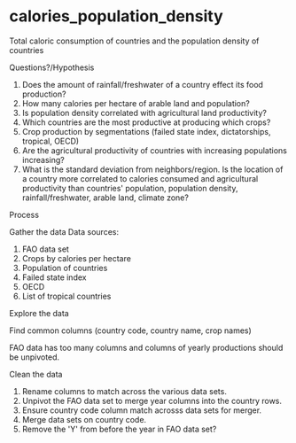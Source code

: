 # calories_population_density
Total caloric consumption of countries and the population density of countries

Questions?/Hypothesis
1. Does the amount of rainfall/freshwater of a country effect its food production?
2. How many calories per hectare of arable land and population?
3. Is population density correlated with agricultural land productivity?  
4. Which countries are the most productive at producing which crops? 
5. Crop production by segmentations (failed state index, dictatorships, tropical, OECD)
6. Are the agricultural productivity of countries with increasing populations increasing?
7. What is the standard deviation from neighbors/region. Is the location of a country more correlated to calories consumed and agricultural productivity than countries' population, population density, rainfall/freshwater, arable land, climate zone?


Process

Gather the data
Data sources:
1. FAO data set
2. Crops by calories per hectare
3. Population of countries
4. Failed state index
5. OECD
6. List of tropical countries

Explore the data

Find common columns (country code, country name, crop names)

FAO data has too many columns and columns of yearly productions should be unpivoted.


Clean the data
1. Rename columns to match across the various data sets.
2. Unpivot the FAO data set to merge year columns into the country rows.
3. Ensure country code column match acrosss data sets for merger.
4. Merge data sets on country code.
5. Remove the 'Y' from before the year in FAO data set?
